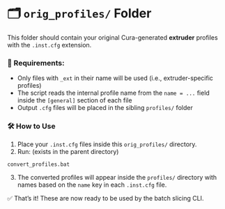 # 🗂️ `orig_profiles/` Folder

This folder should contain your original Cura-generated **extruder** profiles with the `.inst.cfg` extension.

### 📌 Requirements:
- Only files with `_ext` in their name will be used (i.e., extruder-specific profiles)
- The script reads the internal profile name from the `name = ...` field inside the `[general]` section of each file
- Output `.cfg` files will be placed in the sibling `profiles/` folder

### 🛠 How to Use

1. Place your `.inst.cfg` files inside this `orig_profiles/` directory.
2. Run: (exists in the parent directory)

```bash
convert_profiles.bat
```

3. The converted profiles will appear inside the `profiles/` directory with names based on the `name` key in each `.inst.cfg` file.

✅ That’s it! These are now ready to be used by the batch slicing CLI.
